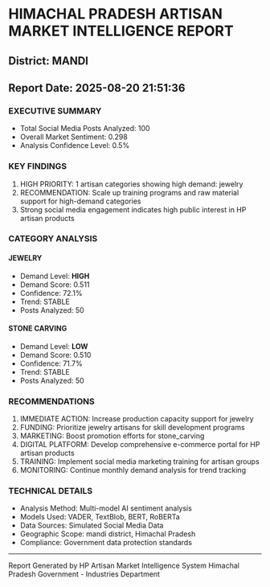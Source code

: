 # HIMACHAL PRADESH ARTISAN MARKET INTELLIGENCE REPORT
## District: MANDI
## Report Date: 2025-08-20 21:51:36

### EXECUTIVE SUMMARY
- Total Social Media Posts Analyzed: 100
- Overall Market Sentiment: 0.298
- Analysis Confidence Level: 0.5%

### KEY FINDINGS
1. HIGH PRIORITY: 1 artisan categories showing high demand: jewelry
2. RECOMMENDATION: Scale up training programs and raw material support for high-demand categories
3. Strong social media engagement indicates high public interest in HP artisan products

### CATEGORY ANALYSIS

#### JEWELRY
- Demand Level: **HIGH**
- Demand Score: 0.511
- Confidence: 72.1%
- Trend: STABLE
- Posts Analyzed: 50

#### STONE CARVING
- Demand Level: **LOW**
- Demand Score: 0.510
- Confidence: 71.7%
- Trend: STABLE
- Posts Analyzed: 50

### RECOMMENDATIONS
1. IMMEDIATE ACTION: Increase production capacity support for jewelry
2. FUNDING: Prioritize jewelry artisans for skill development programs
3. MARKETING: Boost promotion efforts for stone_carving
4. DIGITAL PLATFORM: Develop comprehensive e-commerce portal for HP artisan products
5. TRAINING: Implement social media marketing training for artisan groups
6. MONITORING: Continue monthly demand analysis for trend tracking

### TECHNICAL DETAILS
- Analysis Method: Multi-model AI sentiment analysis
- Models Used: VADER, TextBlob, BERT, RoBERTa
- Data Sources: Simulated Social Media Data
- Geographic Scope: mandi district, Himachal Pradesh
- Compliance: Government data protection standards

---
Report Generated by HP Artisan Market Intelligence System
Himachal Pradesh Government - Industries Department
